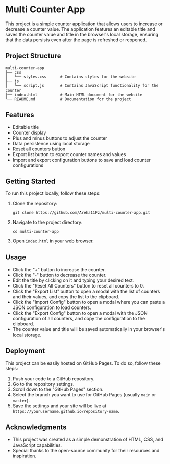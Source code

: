 # Multi Counter App

This project is a simple counter application that allows users to increase or decrease a counter value. The application features an editable title and saves the counter value and title in the browser's local storage, ensuring that the data persists even after the page is refreshed or reopened.

## Project Structure

```
multi-counter-app
├── css
│   └── styles.css      # Contains styles for the website
├── js
│   └── script.js       # Contains JavaScript functionality for the counter
├── index.html          # Main HTML document for the website
└── README.md           # Documentation for the project
```

## Features

- Editable title
- Counter display
- Plus and minus buttons to adjust the counter
- Data persistence using local storage
- Reset all counters button
- Export list button to export counter names and values
- Import and export configuration buttons to save and load counter configurations

## Getting Started

To run this project locally, follow these steps:

1. Clone the repository:
   ```
   git clone https://github.com/Areha11Fz/multi-counter-app.git
   ```

2. Navigate to the project directory:
   ```
   cd multi-counter-app
   ```

3. Open `index.html` in your web browser.

## Usage

- Click the "+" button to increase the counter.
- Click the "-" button to decrease the counter.
- Edit the title by clicking on it and typing your desired text.
- Click the "Reset All Counters" button to reset all counters to 0.
- Click the "Export List" button to open a modal with the list of counters and their values, and copy the list to the clipboard.
- Click the "Import Config" button to open a modal where you can paste a JSON configuration to load counters.
- Click the "Export Config" button to open a modal with the JSON configuration of all counters, and copy the configuration to the clipboard.
- The counter value and title will be saved automatically in your browser's local storage.

## Deployment

This project can be easily hosted on GitHub Pages. To do so, follow these steps:

1. Push your code to a GitHub repository.
2. Go to the repository settings.
3. Scroll down to the "GitHub Pages" section.
4. Select the branch you want to use for GitHub Pages (usually `main` or `master`).
5. Save the settings and your site will be live at `https://yourusername.github.io/repository-name`.

## Acknowledgments

- This project was created as a simple demonstration of HTML, CSS, and JavaScript capabilities.
- Special thanks to the open-source community for their resources and inspiration.